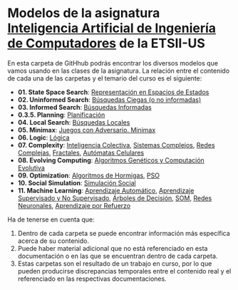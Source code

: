 # Modelos de la asignatura [Inteligencia Artificial de Ingeniería de Computadores](http://www.cs.us.es/~fsancho/?p=doc-iaic-2017-18) de la ETSII-US

En esta carpeta de GitHhub podrás encontrar los diversos modelos que vamos usando en las clases de la asignatura. La relación entre el contenido de cada una de las carpetas y el temario del curso es el siguiente:

+ **01. State Space Search**: [Representación en Espacios de Estados](http://www.cs.us.es/~fsancho/?e=33)
+ **02. Uninformed Search**: [Búsquedas Ciegas (o no informadas)](http://www.cs.us.es/~fsancho/?e=95)
+ **03. Informed Search**: [Búsquedas Informadas](http://www.cs.us.es/~fsancho/?e=62)
+ **0.3.5. Planning**: [Planificación](http://www.cs.us.es/~fsancho/?e=228)
+ **04. Local Search**: [Búsquedas Locales](http://www.cs.us.es/~fsancho/?e=96)
+ **05. Minimax**: [Juegos con Adversario. Minimax](http://www.cs.us.es/~fsancho/?e=107)
+ **06. Logic**: [Lógica](http://www.cs.us.es/~fsancho/?e=120)
+ **07. Complexity**: [Inteligencia Colectiva](http://www.cs.us.es/~fsancho/?e=67), [Sistemas Complejos](http://www.cs.us.es/~fsancho/?e=64), [Redes Complejas](http://www.cs.us.es/~fsancho/?e=80), [Fractales](http://www.cs.us.es/~fsancho/?e=69), [Autómatas Celulares](http://www.cs.us.es/~fsancho/?e=66)
+ **08. Evolving Computing**: [Algoritmos Genéticos y Computación Evolutiva](http://www.cs.us.es/~fsancho/?e=65)
+ **09. Optimization**: [Algoritmos de Hormigas](http://www.cs.us.es/~fsancho/?e=71), [PSO](http://www.cs.us.es/~fsancho/?e=70)
+ **10. Social Simulation**: [Simulación Social](http://www.cs.us.es/~fsancho/?e=52)
+ **11. Machine Learning**: [Aprendizaje Automático](http://www.cs.us.es/~fsancho/?e=75), [Aprendizaje Supervisado y No Supervisado](http://www.cs.us.es/~fsancho/?e=77), [Árboles de Decisión](http://www.cs.us.es/~fsancho/?e=104), [SOM](http://www.cs.us.es/~fsancho/?e=76), [Redes Neuronales](http://www.cs.us.es/~fsancho/?e=72), [Aprendizaje por Refuerzo](http://www.cs.us.es/~fsancho/?e=109)

Ha de tenerse en cuenta que:

1. Dentro de cada carpeta se puede encontrar información más específica acerca de su contenido. 
2. Puede haber material adicional que no está referenciado en esta documentación o en las que se encuentran dentro de cada carpeta.
3. Estas carpetas son el resultado de un trabajo en curso, por lo que pueden producirse discrepancias temporales entre el contenido real y el referenciado en las respectivas documentaciones.
